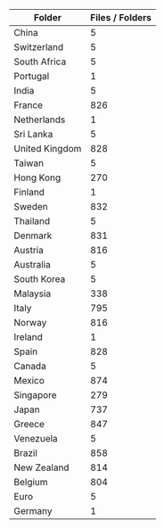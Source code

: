 | Folder         |   Files / Folders |
|----------------|-------------------|
| China          |                 5 |
| Switzerland    |                 5 |
| South Africa   |                 5 |
| Portugal       |                 1 |
| India          |                 5 |
| France         |               826 |
| Netherlands    |                 1 |
| Sri Lanka      |                 5 |
| United Kingdom |               828 |
| Taiwan         |                 5 |
| Hong Kong      |               270 |
| Finland        |                 1 |
| Sweden         |               832 |
| Thailand       |                 5 |
| Denmark        |               831 |
| Austria        |               816 |
| Australia      |                 5 |
| South Korea    |                 5 |
| Malaysia       |               338 |
| Italy          |               795 |
| Norway         |               816 |
| Ireland        |                 1 |
| Spain          |               828 |
| Canada         |                 5 |
| Mexico         |               874 |
| Singapore      |               279 |
| Japan          |               737 |
| Greece         |               847 |
| Venezuela      |                 5 |
| Brazil         |               858 |
| New Zealand    |               814 |
| Belgium        |               804 |
| Euro           |                 5 |
| Germany        |                 1 |